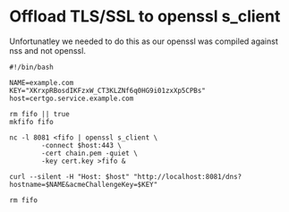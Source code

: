 Offload TLS/SSL to openssl s_client
====

Unfortunatley we needed to do this as our openssl was compiled against nss and not openssl.

```
#!/bin/bash

NAME=example.com
KEY="XKrxpRBosdIKFzxW_CT3KLZNf6q0HG9i01zxXp5CPBs"
host=certgo.service.example.com

rm fifo || true
mkfifo fifo

nc -l 8081 <fifo | openssl s_client \
        -connect $host:443 \
        -cert chain.pem -quiet \
        -key cert.key >fifo &

curl --silent -H "Host: $host" "http://localhost:8081/dns?hostname=$NAME&acmeChallengeKey=$KEY"

rm fifo
```
